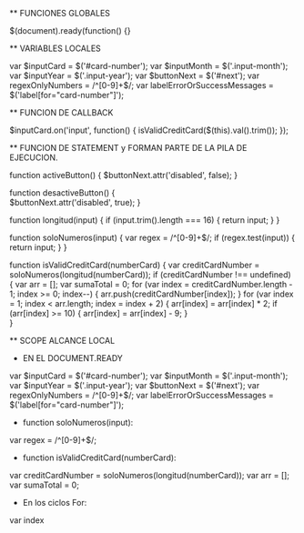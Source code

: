 ** FUNCIONES  GLOBALES

$(document).ready(function() {}

** VARIABLES LOCALES

 var $inputCard = $('#card-number');
  var $inputMonth = $('.input-month');
  var $inputYear = $('.input-year');
  var $buttonNext = $('#next');
  var regexOnlyNumbers = /^[0-9]+$/;
  var labelErrorOrSuccessMessages = $('label[for="card-number"]');


** FUNCION DE CALLBACK

$inputCard.on('input', function() {
    isValidCreditCard($(this).val().trim());
  });


**  FUNCION DE STATEMENT y FORMAN  PARTE  DE LA  PILA  DE EJECUCION.

function activeButton() {
    $buttonNext.attr('disabled', false);
  } 


function desactiveButton() {  
    $buttonNext.attr('disabled', true);
  } 

function longitud(input) {
    if (input.trim().length === 16) {
      return input;
    }
  }

 function soloNumeros(input) {
    var regex = /^[0-9]+$/;
    if (regex.test(input)) {
      return input;
    }
  }

function isValidCreditCard(numberCard) {
    var creditCardNumber = soloNumeros(longitud(numberCard));
    if (creditCardNumber !== undefined) {
      var arr = [];
      var sumaTotal = 0;
      for (var index = creditCardNumber.length - 1; index >= 0; index--) {
        arr.push(creditCardNumber[index]);
      }
      for (var index = 1; index < arr.length; index = index + 2) {
        arr[index] = arr[index] * 2;
        if (arr[index] >= 10) {
          arr[index] = arr[index] - 9;
        }    
       }


       
** SCOPE  ALCANCE LOCAL   

- EN EL DOCUMENT.READY
 
var $inputCard = $('#card-number');
  var $inputMonth = $('.input-month');
  var $inputYear = $('.input-year');
  var $buttonNext = $('#next');
  var regexOnlyNumbers = /^[0-9]+$/;
  var labelErrorOrSuccessMessages = $('label[for="card-number"]');

- function soloNumeros(input):

var regex = /^[0-9]+$/;

- function isValidCreditCard(numberCard):

var creditCardNumber = soloNumeros(longitud(numberCard));
var arr = [];
var sumaTotal = 0;

- En los  ciclos  For:

var index